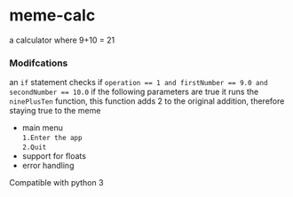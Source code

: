# meme-calc
a calculator where 9+10 = 21

  ### Modifcations
  an `if` statement checks if `operation == 1 and firstNumber == 9.0 and secondNumber == 10.0`
  if the following parameters are true it runs the `ninePlusTen` function, this function adds 2 to the original addition, therefore staying true to the meme

  - main menu  
  `1.Enter the app`  
  `2.Quit`  
  - support for floats
  - error handling
  
  Compatible with python 3

 

